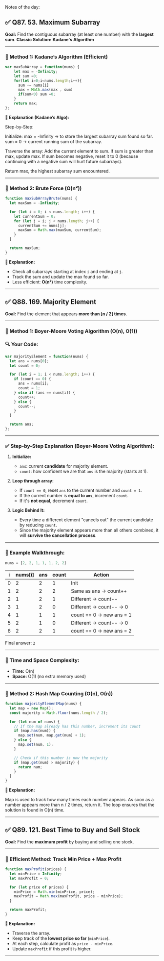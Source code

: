 Notes of the day:

## ✅ Q87. **53. Maximum Subarray**

**Goal:** Find the contiguous subarray (at least one number) with the **largest sum**.
**Classic Solution:** **Kadane's Algorithm**

---

### 🔹 Method 1: **Kadane’s Algorithm (Efficient)**

```javascript
var maxSubArray = function(nums) {
    let max = -Infinity;
    let sum =0;
    for(let i=0;i<nums.length;i++){
      sum += nums[i]
      max = Math.max(max , sum)
      if(sum<0) sum =0;
    }
    return max;
};
```

**🧠 Explanation (Kadane’s Algo):**

Step-by-Step:

Initialize:
max = -Infinity → to store the largest subarray sum found so far.
sum = 0 → current running sum of the subarray.

Traverse the array:
Add the current element to sum.
If sum is greater than max, update max.
If sum becomes negative, reset it to 0 (because continuing with a negative sum will hurt future subarrays).

Return max, the highest subarray sum encountered.

---

### 🔹 Method 2: **Brute Force (O(n²))**

```javascript
function maxSubArrayBrute(nums) {
  let maxSum = -Infinity;

  for (let i = 0; i < nums.length; i++) {
    let currentSum = 0;
    for (let j = i; j < nums.length; j++) {
      currentSum += nums[j];
      maxSum = Math.max(maxSum, currentSum);
    }
  }

  return maxSum;
}
```

**🧠 Explanation:**

* Check all subarrays starting at index `i` and ending at `j`.
* Track the sum and update the max found so far.
* Less efficient: **O(n²)** time complexity.

---

## ✅ Q88. **169. Majority Element**

**Goal:** Find the element that appears **more than ⌊n / 2⌋ times**.

---

### 🔹 Method 1: **Boyer-Moore Voting Algorithm (O(n), O(1))**
### 🔍 Your Code:

```javascript
var majorityElement = function(nums) {
  let ans = nums[0];
  let count = 0;

  for (let i = 1; i < nums.length; i++) {
    if (count == 0) {
      ans = nums[i];
      count = 1;
    } else if (ans == nums[i]) {
      count++;
    } else {
      count--;
    }
  }

  return ans;
};
```

---

### ✅ **Step-by-Step Explanation (Boyer-Moore Voting Algorithm):**

1. **Initialize:**

   * `ans`: current **candidate** for majority element.
   * `count`: how confident we are that `ans` is the majority (starts at 1).

2. **Loop through array:**

   * If `count == 0`, reset `ans` to the current number and `count = 1`.
   * If the current number is **equal to `ans`**, increment `count`.
   * If it's **not equal**, decrement `count`.

3. **Logic Behind It:**

   * Every time a different element "cancels out" the current candidate by reducing `count`.
   * Since the majority element appears more than all others combined, it will **survive the cancellation process**.

---

### 🔁 Example Walkthrough:

```js
nums = [2, 2, 1, 1, 1, 2, 2]
```

| i | nums\[i] | ans | count | Action                   |
| - | -------- | --- | ----- | ------------------------ |
| 0 | 2        | 2   | 1     | Init                     |
| 1 | 2        | 2   | 2     | Same as ans → count++    |
| 2 | 1        | 2   | 1     | Different → count--      |
| 3 | 1        | 2   | 0     | Different → count-- → 0  |
| 4 | 1        | 1   | 1     | count == 0 → new ans = 1 |
| 5 | 2        | 1   | 0     | Different → count-- → 0  |
| 6 | 2        | 2   | 1     | count == 0 → new ans = 2 |

Final answer: `2`

---

### 🧠 Time and Space Complexity:

* **Time:** O(n)
* **Space:** O(1) (no extra memory used)

---

### 🔹 Method 2: **Hash Map Counting (O(n), O(n))**

```javascript
function majorityElementMap(nums) {
  let map = new Map();
  const majority = Math.floor(nums.length / 2);

  for (let num of nums) {
    // If the map already has this number, increment its count
    if (map.has(num)) {
      map.set(num, map.get(num) + 1);
    } else {
      map.set(num, 1);
    }

    // Check if this number is now the majority
    if (map.get(num) > majority) {
      return num;
    }
  }
}

```

**🧠 Explanation:**

Map is used to track how many times each number appears.
As soon as a number appears more than n / 2 times, return it.
The loop ensures that the solution is found in O(n) time.


---

## ✅ Q89. **121. Best Time to Buy and Sell Stock**

**Goal:** Find the **maximum profit** by buying and selling one stock.

---

### 🔹 Efficient Method: **Track Min Price + Max Profit**

```javascript
function maxProfit(prices) {
  let minPrice = Infinity;
  let maxProfit = 0;

  for (let price of prices) {
    minPrice = Math.min(minPrice, price);
    maxProfit = Math.max(maxProfit, price - minPrice);
  }

  return maxProfit;
}
```

**🧠 Explanation:**

* Traverse the array.
* Keep track of the **lowest price so far** (`minPrice`).
* At each step, calculate profit as `price - minPrice`.
* Update `maxProfit` if this profit is higher.

---


